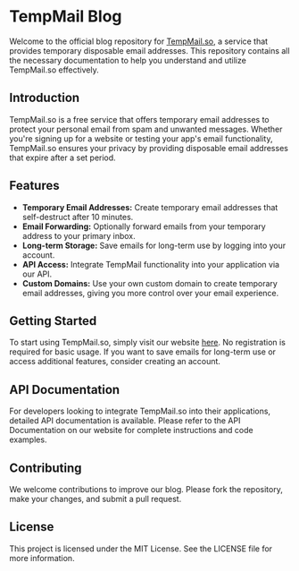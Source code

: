 # TempMail Blog

Welcome to the official blog repository for [TempMail.so](https://tempmail.so), a service that provides temporary disposable email addresses. This repository contains all the necessary documentation to help you understand and utilize TempMail.so effectively.

## Introduction

TempMail.so is a free service that offers temporary email addresses to protect your personal email from spam and unwanted messages. Whether you're signing up for a website or testing your app's email functionality, TempMail.so ensures your privacy by providing disposable email addresses that expire after a set period.

## Features

- **Temporary Email Addresses:** Create temporary email addresses that self-destruct after 10 minutes.
- **Email Forwarding:** Optionally forward emails from your temporary address to your primary inbox.
- **Long-term Storage:** Save emails for long-term use by logging into your account.
- **API Access:** Integrate TempMail functionality into your application via our API.
- **Custom Domains:** Use your own custom domain to create temporary email addresses, giving you more control over your email experience.

## Getting Started

To start using TempMail.so, simply visit our website [here](https://tempmail.so). No registration is required for basic usage. If you want to save emails for long-term use or access additional features, consider creating an account.

## API Documentation
For developers looking to integrate TempMail.so into their applications, detailed API documentation is available. Please refer to the API Documentation on our website for complete instructions and code examples.

## Contributing
We welcome contributions to improve our blog. Please fork the repository, make your changes, and submit a pull request.

## License
This project is licensed under the MIT License. See the LICENSE file for more information.

